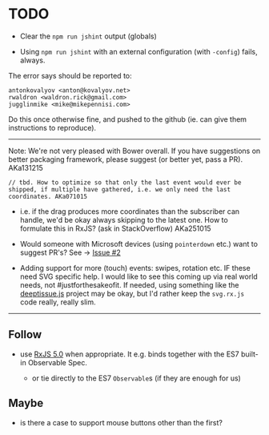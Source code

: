 # TODO

- Clear the `npm run jshint` output (globals)

- Using `npm run jshint` with an external configuration (with `-config`) fails, always. 

The error says should be reported to:

```
antonkovalyov <anton@kovalyov.net>
rwaldron <waldron.rick@gmail.com>
jugglinmike <mike@mikepennisi.com>
```

Do this once otherwise fine, and pushed to the github (ie. can give them instructions to reproduce).

---

Note: We're not very pleased with Bower overall. If you have suggestions on better packaging framework, please suggest (or better yet, pass a PR). AKa131215 

```
// tbd. How to optimize so that only the last event would ever be shipped, if multiple have gathered, i.e. we only need the last coordinates. AKa071015
```

- i.e. if the drag produces more coordinates than the subscriber can handle, we'd be okay always skipping to the latest one. How to formulate this in RxJS? (ask in StackOverflow) AKa251015

- Would someone with Microsoft devices (using `pointerdown` etc.) want to suggest PR's? See -> [Issue #2](https://github.com/akauppi/svg.rx.js/issues/2)

- Adding support for more (touch) events: swipes, rotation etc. IF these need SVG specific help. I would like to see this coming up via real world needs, not #justforthesakeofit. If needed, using something like the [deeptissue.js](http://deeptissuejs.com) project may be okay, but I'd rather keep the `svg.rx.js` code really, really slim.

---

## Follow

- use [RxJS 5.0](https://github.com/ReactiveX/RxJS) when appropriate. It e.g. binds together with the ES7 built-in Observable Spec.

  - or tie directly to the ES7 `Observable`s (if they are enough for us)

## Maybe

- is there a case to support mouse buttons other than the first?


